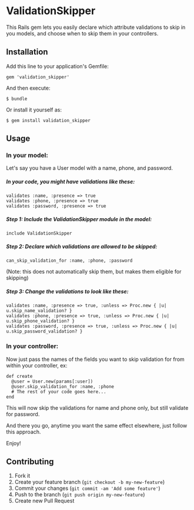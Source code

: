 # ValidationSkipper

This Rails gem lets you easily declare which attribute validations to skip in you models, and choose when to skip them in your controllers.

## Installation

Add this line to your application's Gemfile:

    gem 'validation_skipper'

And then execute:

    $ bundle

Or install it yourself as:

    $ gem install validation_skipper

## Usage

### In your model:

Let's say you have a User model with a name, phone, and password.

##### In your code, you might have validations like these:

    validates :name, :presence => true
    validates :phone, :presence => true
    validates :password, :presence => true

##### Step 1: Include the ValidationSkipper module in the model:

    include ValidationSkipper

##### Step 2: Declare which validations are allowed to be skipped:

    can_skip_validation_for :name, :phone, :password

(Note: this does not automatically skip them, but makes them eligible for skipping)


##### Step 3: Change the validations to look like these:

    validates :name, :presence => true, :unless => Proc.new { |u| u.skip_name_validation? }
    validates :phone, :presence => true, :unless => Proc.new { |u| u.skip_phone_validation? }
    validates :password, :presence => true, :unless => Proc.new { |u| u.skip_password_validation? }

### In your controller:

Now just pass the names of the fields you want to skip validation for from within your controller, ex:

    def create
      @user = User.new(params[:user])
      @user.skip_validation_for :name, :phone
      # The rest of your code goes here...
    end

This will now skip the validations for name and phone only, but still validate for password.

And there you go, anytime you want the same effect elsewhere, just follow this approach.

Enjoy!


## Contributing

1. Fork it
2. Create your feature branch (`git checkout -b my-new-feature`)
3. Commit your changes (`git commit -am 'Add some feature'`)
4. Push to the branch (`git push origin my-new-feature`)
5. Create new Pull Request
